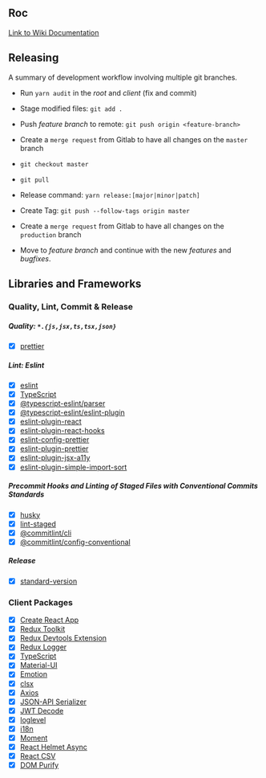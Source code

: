 ## Roc
[Link to Wiki Documentation](https://gitlab.robotise.eu/robotise/roc/frontend/roc/-/wikis/home)


## Releasing
A summary of development workflow involving multiple git branches.

* Run `yarn audit` in the _root_ and _client_ (fix and commit)
  
* Stage modified files: `git add .`

* Push _feature branch_ to remote: `git push origin <feature-branch>`

* Create a `merge request` from Gitlab to have all changes on the `master` branch

* `git checkout master`

* `git pull`

* Release command: `yarn release:[major|minor|patch]`

* Create Tag: `git push --follow-tags origin master`

* Create a `merge request` from Gitlab to have all changes on the `production` branch

* Move to _feature branch_ and continue with the new _features_ and _bugfixes_.


## Libraries and Frameworks

### Quality, Lint, Commit & Release
##### Quality: `*.{js,jsx,ts,tsx,json}`
- [X] [prettier](https://prettier.io/)

##### Lint: Eslint
- [X] [eslint](https://github.com/eslint/eslint)
- [X] [TypeScript](https://www.typescriptlang.org/)
- [X] [@typescript-eslint/parser](https://github.com/eslint/typescript-eslint-parser)
- [X] [@typescript-eslint/eslint-plugin](https://github.com/typescript-eslint/typescript-eslint)
- [X] [eslint-plugin-react](https://github.com/yannickcr/eslint-plugin-react)
- [X] [eslint-plugin-react-hooks](https://github.com/facebook/react/tree/master/packages/eslint-plugin-react-hooks)
- [X] [eslint-config-prettier](https://github.com/prettier/eslint-config-prettier)
- [X] [eslint-plugin-prettier](https://github.com/prettier/eslint-plugin-prettier)
- [X] [eslint-plugin-jsx-a11y](https://github.com/jsx-eslint/eslint-plugin-jsx-a11y)
- [X] [eslint-plugin-simple-import-sort](https://github.com/lydell/eslint-plugin-simple-import-sort)

##### Precommit Hooks and Linting of Staged Files with Conventional Commits Standards
- [X] [husky](https://github.com/typicode/husky)
- [X] [lint-staged](https://github.com/okonet/lint-staged)
- [X] [@commitlint/cli](https://github.com/conventional-changelog/commitlint)
- [X] [@commitlint/config-conventional](https://github.com/conventional-changelog/commitlint)

##### Release
- [X] [standard-version](https://github.com/conventional-changelog/standard-version)


### Client Packages
- [X] [Create React App](https://github.com/facebook/create-react-app)
- [X] [Redux Toolkit](https://redux-toolkit.js.org/)
- [X] [Redux Devtools Extension](https://github.com/zalmoxisus/redux-devtools-extension)
- [X] [Redux Logger](https://github.com/zalmoxisus/redux-devtools-extension)
- [X] [TypeScript](https://www.typescriptlang.org/)
- [X] [Material-UI](https://material-ui.com/)
- [X] [Emotion](https://github.com/emotion-js/emotion/)
- [X] [clsx](https://github.com/lukeed/clsx/)
- [X] [Axios](https://github.com/axios/axios/)
- [X] [JSON-API Serializer](https://github.com/jsonapi-serializer/jsonapi-serializer/)
- [X] [JWT Decode](https://jwt.io/)
- [X] [loglevel](https://github.com/pimterry/loglevel)
- [X] [i18n](https://www.i18next.com/)
- [X] [Moment](https://momentjs.com/)
- [X] [React Helmet Async](https://github.com/staylor/react-helmet-async)
- [X] [React CSV](https://github.com/react-csv/react-csv)
- [X] [DOM Purify](https://github.com/cure53/DOMPurify)